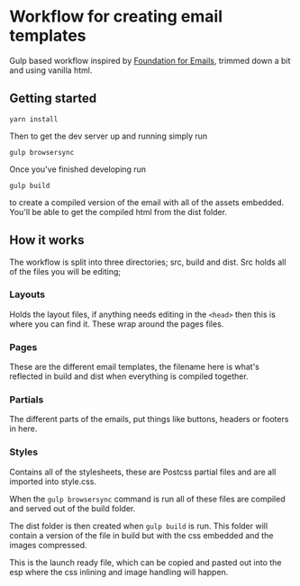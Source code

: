 # Workflow for creating email templates

Gulp based workflow inspired by [Foundation for Emails](https://foundation.zurb.com/emails.html), trimmed down a bit and using vanilla html.

## Getting started
`yarn install`

Then to get the dev server up and running simply run

`gulp browsersync`

Once you've finished developing run 

`gulp build` 

to create a compiled version of the email with all of the assets embedded. You'll be able to get the compiled html from the dist folder.

## How it works
The workflow is split into three directories; src, build and dist. Src holds all of the files you will be editing;
### Layouts

   Holds the layout files, if anything needs editing in the  `<head>` then this is where you can find it. These wrap around the pages files.

### Pages

   These are the different email templates, the filename here is what's reflected in build and dist when everything is compiled together.

### Partials

   The different parts of the emails, put things like buttons, headers or footers in here.

### Styles

   Contains all of the stylesheets, these are Postcss partial files and are all imported into style.css.


When the `gulp browsersync` command is run all of these files are compiled and served out of the build folder.

The dist folder is then created when `gulp build` is run. This folder will contain a version of the file in build but with the css embedded and the images compressed. 

This is the launch ready file, which can be copied and pasted out into the esp where the css inlining and image handling will happen.

